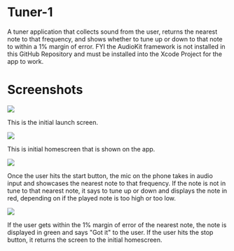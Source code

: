 # Tuner-1
A tuner application that collects sound from the user, returns the nearest note to that frequency, and 
shows whether to tune up or down to that note to within a 1% margin of error. FYI the AudioKit framework is not installed 
in this GitHub Repository and must be installed into the Xcode Project for the app to work.

# Screenshots
![](images/Launchscreen.PNG)

This is the initial launch screen.

![](images/HomeScreen.PNG)

This is initial homescreen that is shown on the app.

![](images/NotTuned.PNG)

Once the user hits the start button, the mic on the phone takes in audio input and showcases the nearest note to that frequency. If the note is not in tune to that nearest note, it says to tune up or down and displays the note in red, depending on if the played note is too high or too low.

![](images/Tuned.PNG)

If the user gets within the 1% margin of error of the nearest note, the note is displayed in green and says "Got it" to the user. If the user hits the stop button, it returns the screen to the initial homescreen.

